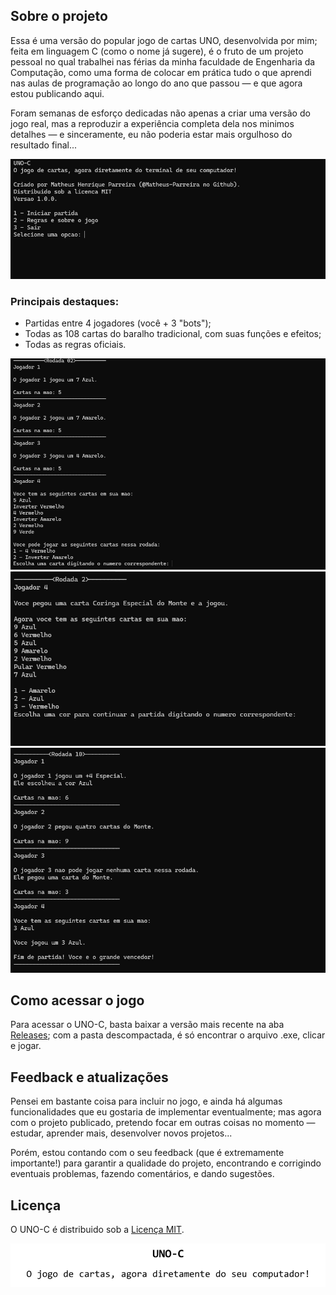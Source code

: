 ## Sobre o projeto

Essa é uma versão do popular jogo de cartas UNO, desenvolvida por mim; feita em linguagem C (como o nome já sugere), 
é o fruto de um projeto pessoal no qual trabalhei nas férias da minha faculdade de Engenharia da Computação, como uma forma de colocar em 
prática tudo o que aprendi nas aulas de programação ao longo do ano que passou — e que agora estou publicando aqui.

Foram semanas de esforço dedicadas não apenas a criar uma versão do jogo real, mas a reproduzir a experiência completa dela nos minimos 
detalhes — e sinceramente, eu não poderia estar mais orgulhoso do resultado final...

<div align="center">
    <img src=img\img1.png alt="Tela inicial">
</div>

### Principais destaques:
- Partidas entre 4 jogadores (você + 3 "bots");
- Todas as 108 cartas do baralho tradicional, com suas funções e efeitos;
- Todas as regras oficiais.

<div align="center">
    <img src=img\img2.png alt="Decisao">
</div>

<div align="center">
    <img src=img\img4.png alt="Comprar">
</div>

<div align="center">
    <img src=img\img3.png alt="Final">
</div>

## Como acessar o jogo

Para acessar o UNO-C, basta baixar a versão mais recente na aba [Releases](); com a pasta descompactada, é só encontrar o arquivo .exe, 
clicar e jogar.

## Feedback e atualizações

Pensei em bastante coisa para incluir no jogo, e ainda há algumas funcionalidades que eu gostaria de implementar eventualmente; 
mas agora com o projeto publicado, pretendo focar em outras coisas no momento — estudar, aprender mais, desenvolver novos projetos...

Porém, estou contando com o seu feedback (que é extremamente importante!) para garantir a qualidade do projeto, encontrando e corrigindo
eventuais problemas, fazendo comentários, e dando sugestões.

## Licença

O UNO-C é distribuido sob a [Licença MIT](LICENSE.txt).

![banner](img/Banner.png)
